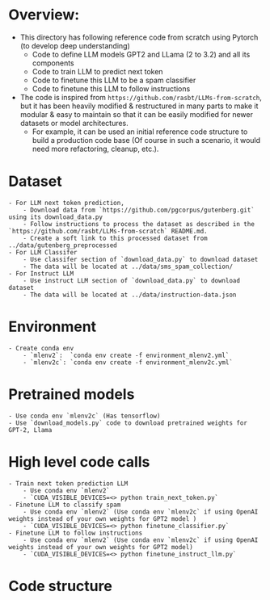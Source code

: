 # Overview:
- This directory has following reference code from scratch using Pytorch (to develop deep understanding)
    - Code to define LLM models GPT2 and LLama (2 to 3.2) and all its components
    - Code to train LLM to predict next token 
    - Code to finetune this LLM to be a spam classifier
    - Code to finetune this LLM to follow instructions
- The code is inspired from `https://github.com/rasbt/LLMs-from-scratch`, but it has been heavily modified & restructured in many parts to make it modular & easy to maintain so that it can be easily modified for newer datasets or model architectures. 
    - For example, it can be used an initial reference code structure to build a production code base (Of course in such a scenario, it would need more refactoring, cleanup, etc.).

# Dataset
    - For LLM next token prediction, 
        - Download data from `https://github.com/pgcorpus/gutenberg.git` using its download_data.py
        - Follow instructions to process the dataset as described in the `https://github.com/rasbt/LLMs-from-scratch` README.md.
        - Create a soft link to this processed dataset from ../data/gutenberg_preprocessed
    - For LLM Classifer
        - Use classifer section of `download_data.py` to download dataset
        - The data will be located at ../data/sms_spam_collection/
    - For Instruct LLM
        - Use instruct LLM section of `download_data.py` to download dataset
        - The data will be located at ../data/instruction-data.json

# Environment
    - Create conda env
        - `mlenv2`:  `conda env create -f environment_mlenv2.yml`
        - `mlenv2c`: `conda env create -f environment_mlenv2c.yml` 

# Pretrained models
    - Use conda env `mlenv2c` (Has tensorflow)
    - Use `download_models.py` code to download pretrained weights for GPT-2, Llama

# High level code calls
    - Train next token prediction LLM
        - Use conda env `mlenv2`
        - `CUDA_VISIBLE_DEVICES=<> python train_next_token.py`  
    - Finetune LLM to classify spam
        - Use conda env `mlenv2` (Use conda env `mlenv2c` if using OpenAI weights instead of your own weights for GPT2 model )
        - `CUDA_VISIBLE_DEVICES=<> python finetune_classifier.py`
    - Finetune LLM to follow instructions
        - Use conda env `mlenv2` (Use conda env `mlenv2c` if using OpenAI weights instead of your own weights for GPT2 model)
        - `CUDA_VISIBLE_DEVICES=<> python finetune_instruct_llm.py`

# Code structure


